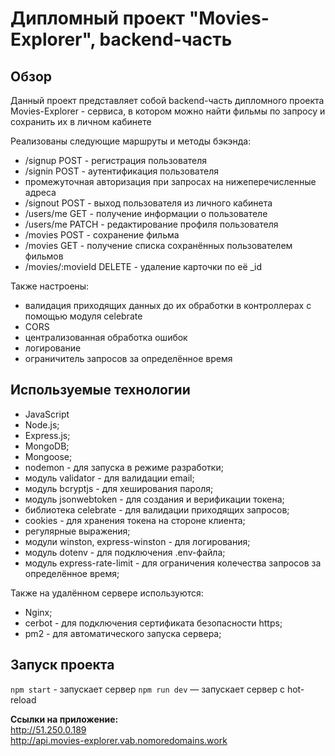 # Дипломный проект "Movies-Explorer", backend-часть

## Обзор
Данный проект представляет собой backend-часть дипломного проекта Movies-Explorer - сервиса, в котором можно найти фильмы по запросу и сохранить их в личном кабинете

Реализованы следующие маршруты и методы бэкэнда:
* /signup POST - регистрация пользователя
* /signin POST - аутентификация пользователя
* промежуточная авторизация при запросах на нижеперечисленные адреса
* /signout POST - выход пользователя из личного кабинета
* /users/me GET - получение информации о пользователе
* /users/me PATCH - редактирование профиля пользователя
* /movies POST - сохранение фильма
* /movies GET - получение списка сохранённых пользователем фильмов
* /movies/:movieId DELETE - удаление карточки по её _id

Также настроены:
* валидация приходящих данных до их обработки в контроллерах с помощью модуля celebrate
* CORS
* централизованная обработка ошибок
* логирование
* ограничитель запросов за определённое время

## Используемые технологии

* JavaScript
* Node.js;
* Express.js;
* MongoDB;
* Mongoose;
* nodemon - для запуска в режиме разработки;
* модуль validator - для валидации email;
* модуль bcryptjs - для хеширования пароля;
* модуль jsonwebtoken - для создания и верификации токена;
* библиотека celebrate - для валидации приходящих запросов;
* cookies - для хранения токена на стороне клиента;
* регулярные выражения;
* модули winston, express-winston - для логирования;
* модуль dotenv - для подключения .env-файла;
* модуль express-rate-limit - для ограничения колечества запросов за определённое время;

Также на удалённом сервере используются:
* Nginx;
* cerbot - для подключения сертификата безопасности https;
* pm2 - для автоматического запуска сервера;

## Запуск проекта

`npm start` - запускает сервер
`npm run dev` — запускает сервер с hot-reload

**Ссылки на приложение:**  
http://51.250.0.189  
http://api.movies-explorer.vab.nomoredomains.work
